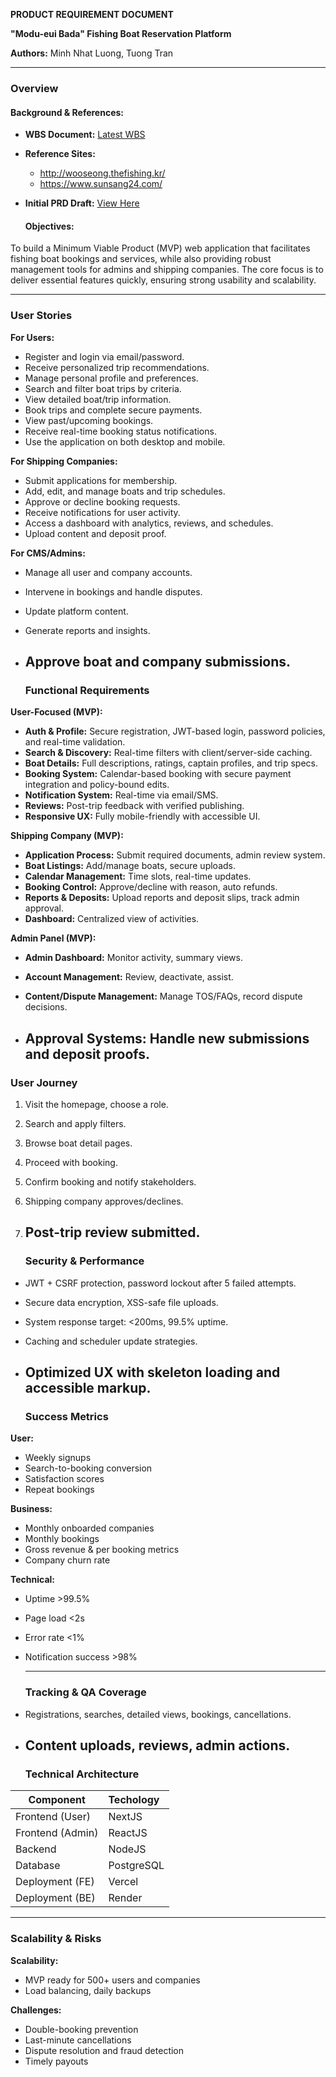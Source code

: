 **PRODUCT REQUIREMENT DOCUMENT**

**"Modu-eui Bada" Fishing Boat Reservation Platform**

**Authors:** Minh Nhat Luong, Tuong Tran

---

### **Overview** 

#### **Background & References:**

* **WBS Document:** [Latest WBS](https://docs.google.com/spreadsheets/d/1yxKaClFUQE-lB_s6atj98uc5cfv_t5U6OXycQ2IZBd8/edit?usp=sharing)  
* **Reference Sites:**  
  * http://wooseong.thefishing.kr/  
  * https://www.sunsang24.com/  
* **Initial PRD Draft:** [View Here](https://docs.google.com/document/d/1j9Q6r0HF6l9NlA5z4HweOGkLcRJOR1GBXtaX4h_P6Pg/edit?usp=sharing)

  #### **Objectives:**

To build a Minimum Viable Product (MVP) web application that facilitates fishing boat bookings and services, while also providing robust management tools for admins and shipping companies. The core focus is to deliver essential features quickly, ensuring strong usability and scalability.

---

### **User Stories**

**For Users:**

* Register and login via email/password.  
* Receive personalized trip recommendations.  
* Manage personal profile and preferences.  
* Search and filter boat trips by criteria.  
* View detailed boat/trip information.  
* Book trips and complete secure payments.  
* View past/upcoming bookings.  
* Receive real-time booking status notifications.  
* Use the application on both desktop and mobile.

**For Shipping Companies:**

* Submit applications for membership.  
* Add, edit, and manage boats and trip schedules.  
* Approve or decline booking requests.  
* Receive notifications for user activity.  
* Access a dashboard with analytics, reviews, and schedules.  
* Upload content and deposit proof.

**For CMS/Admins:**

* Manage all user and company accounts.  
* Intervene in bookings and handle disputes.  
* Update platform content.  
* Generate reports and insights.  
* Approve boat and company submissions.  
  ---

  ### **Functional Requirements**

**User-Focused (MVP):**

* **Auth & Profile:** Secure registration, JWT-based login, password policies, and real-time validation.  
* **Search & Discovery:** Real-time filters with client/server-side caching.  
* **Boat Details:** Full descriptions, ratings, captain profiles, and trip specs.  
* **Booking System:** Calendar-based booking with secure payment integration and policy-bound edits.  
* **Notification System:** Real-time via email/SMS.  
* **Reviews:** Post-trip feedback with verified publishing.  
* **Responsive UX:** Fully mobile-friendly with accessible UI.

**Shipping Company (MVP):**

* **Application Process:** Submit required documents, admin review system.  
* **Boat Listings:** Add/manage boats, secure uploads.  
* **Calendar Management:** Time slots, real-time updates.  
* **Booking Control:** Approve/decline with reason, auto refunds.  
* **Reports & Deposits:** Upload reports and deposit slips, track admin approval.  
* **Dashboard:** Centralized view of activities.

**Admin Panel (MVP):**

* **Admin Dashboard:** Monitor activity, summary views.  
* **Account Management:** Review, deactivate, assist.  
* **Content/Dispute Management:** Manage TOS/FAQs, record dispute decisions.  
* **Approval Systems:** Handle new submissions and deposit proofs.  
  ---

  ### 

  ### 

### 

  ### **User Journey**

1. Visit the homepage, choose a role.  
2. Search and apply filters.  
3. Browse boat detail pages.  
4. Proceed with booking.  
5. Confirm booking and notify stakeholders.  
6. Shipping company approves/declines.  
7. Post-trip review submitted.  
   ---

   ### **Security & Performance**

* JWT \+ CSRF protection, password lockout after 5 failed attempts.  
* Secure data encryption, XSS-safe file uploads.  
* System response target: \<200ms, 99.5% uptime.  
* Caching and scheduler update strategies.  
* Optimized UX with skeleton loading and accessible markup.  
  ---

  ### **Success Metrics**

**User:**

* Weekly signups  
* Search-to-booking conversion  
* Satisfaction scores  
* Repeat bookings

**Business:**

* Monthly onboarded companies  
* Monthly bookings  
* Gross revenue & per booking metrics  
* Company churn rate

**Technical:**

* Uptime \>99.5%  
* Page load \<2s  
* Error rate \<1%  
* Notification success \>98%  
    
    
    
    
  ---

  ### **Tracking & QA Coverage**

* Registrations, searches, detailed views, bookings, cancellations.  
* Content uploads, reviews, admin actions.  
  ---

  ### **Technical Architecture**

| Component | Techology |
| ----- | :---- |
| Frontend (User) | NextJS |
| Frontend (Admin) | ReactJS |
| Backend | NodeJS |
| Database | PostgreSQL |
| Deployment (FE) | Vercel |
| Deployment (BE) | Render |

  ---

  ### **Scalability & Risks**

**Scalability:**

* MVP ready for 500+ users and companies  
* Load balancing, daily backups

**Challenges:**

* Double-booking prevention  
* Last-minute cancellations  
* Dispute resolution and fraud detection  
* Timely payouts

